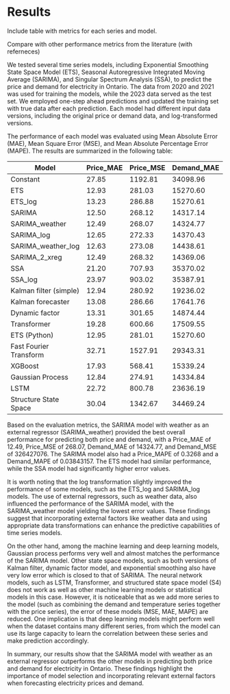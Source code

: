 # Results

Include table with metrics for each series and model.

Compare with other performance metrics from the literature (with referneces)


We tested several time series models, including Exponential Smoothing State Space Model (ETS), Seasonal Autoregressive Integrated
Moving Average (SARIMA), and Singular Spectrum Analysis (SSA), to predict the price and demand for electricity in Ontario. The 
data from 2020 and 2021 was used for training the models, while the 2023 data served as the test set. We employed one-step ahead 
predictions and updated the training set with true data after each prediction. Each model had different input data versions, 
including the original price or demand data, and log-transformed versions.

The performance of each model was evaluated using Mean Absolute Error (MAE), Mean Square Error (MSE), and Mean Absolute Percentage Error (MAPE). The results are summarized in the following table:

| Model                  | Price_MAE | Price_MSE | Demand_MAE | Demand_MSE    | Price_MAPE | Demand_MAPE   |
|------------------------|-----------|-----------|------------|---------------|------------|---------------|
| Constant               |     27.85 |   1192.81 |   34098.96 | 1623311682.00 |       0.56 |    0.08913415 |
| ETS                    |     12.93 |    281.03 |   15270.60 |  414561058.00 |     0.3399 |    0.04089591 |
| ETS_log                |     13.23 |    286.88 |   15270.61 |  414561272.00 |     0.3144 |    0.04089592 |
| SARIMA                 |     12.50 |    268.12 |   14317.14 |  326372945.00 |     0.3274 |    0.03829565 |
| SARIMA_weather         |     12.49 |    268.07 |   14324.77 |  326427076.00 |     0.3268 |    0.03843157 |
| SARIMA_log             |     12.65 |    272.33 |   14370.43 |  328902644.00 |     0.3002 |    0.03841707 |
| SARIMA_weather_log     |     12.63 |    273.08 |   14438.61 |  330403616.00 |     0.2999 |    0.03859608 |
| SARIMA_2_xreg          |     12.49 |    268.32 |   14369.06 |  327475674.00 |     0.3268 |    0.03843157 |
| SSA                    |     21.20 |    707.93 |   35370.02 | 1839698615.00 |       0.64 |    0.06180689 |
| SSA_log                |     23.97 |    903.02 |   35387.91 | 1838608713.00 |       0.46 |    0.09078513 |
| Kalman filter (simple) |     12.94 |    280.92 |   19236.02 | 1108128912.54 |       0.34 | 0.05357406444 |
| Kalman forecaster      |     13.08 |    286.66 |   17641.76 |  512782421.67 |       0.34 | 0.04739837037 |
| Dynamic factor         |     13.31 |    301.65 |   14874.44 |  388028400.16 |       0.38 | 0.04001733041 |
| Transformer            |     19.28 |    600.66 |   17509.55 |  489325704.16 |       0.57 | 0.04769337162 |
| ETS (Python)           |     12.95 |    281.01 |   15270.60 |  414561050.30 |       0.33 | 0.04100255746 |
| Fast Fourier Transform |     32.71 |   1527.91 |   29343.31 | 1240550013.47 |       0.91 | 0.09738732874 |
| XGBoost                |     17.93 |    568.41 |   15339.24 |  419687148.36 |       0.47 | 0.04041825596 |
| Gaussian Process       |     12.84 |    274.91 |   14334.84 |  329325202.30 |       0.34 | 0.03825991559 |
| LSTM                   |     22.72 |    800.78 |   23636.19 |  845069403.35 |       0.67 |  0.0633824304 |
| Structure State Space  |     30.04 |   1342.67 |   34469.24 | 1741656924.36 |       0.85 | 0.09769348272 |

Based on the evaluation metrics, the SARIMA model with weather as an external regressor (SARIMA_weather) provided the best 
overall performance for predicting both price and demand, with a Price_MAE of 12.49, Price_MSE of 268.07, Demand_MAE of 14324.77,
and Demand_MSE of 326427076. The SARIMA model also had a Price_MAPE of 0.3268 and a Demand_MAPE of 0.03843157. The ETS model had 
similar performance, while the SSA model had significantly higher error values.

It is worth noting that the log transformation slightly improved the performance of some models, such as the ETS_log and 
SARIMA_log models. The use of external regressors, such as weather data, also influenced the performance of the SARIMA model, 
with the SARIMA_weather model yielding the lowest error values. These findings suggest that incorporating external factors like 
weather data and using appropriate data transformations can enhance the predictive capabilities of time series models.

On the other hand, among the machine learning and deep learning models, Gaussian process performs very well and almost matches the
performance of the SARIMA model. Other state space models, such as both versions of Kalman filter, dynamic factor model, and
exponential smoothing also have very low error which is closed to that of SARIMA. The neural network models, such as LSTM, Transformer,
and structured state space model (S4) does not work as well as other machine learning models or statistical models in this case. However, it is
noticeable that as we add more series to the model (such as combining the demand and temperature series together with the price series), 
the error of these models (MSE, MAE, MAPE) are reduced. One implication is that deep learning models might perform well when the dataset
contains many different series, from which the model can use its large capacity to learn the correlation between these series and make 
prediction accordingly.

In summary, our results show that the SARIMA model with weather as an external regressor outperforms the other models in 
predicting both price and demand for electricity in Ontario. These findings highlight the importance of model selection and 
incorporating relevant external factors when forecasting electricity prices and demand.
